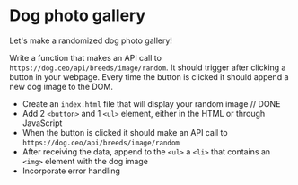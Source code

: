 # Dog photo gallery

Let's make a randomized dog photo gallery!

Write a function that makes an API call to `https://dog.ceo/api/breeds/image/random`. It should trigger after clicking a button in your webpage. Every time the button is clicked it should append a new dog image to the DOM.

- Create an `index.html` file that will display your random image // DONE
- Add 2 `<button>` and 1 `<ul>` element, either in the HTML or through JavaScript
- When the button is clicked it should make an API call to `https://dog.ceo/api/breeds/image/random`
- After receiving the data, append to the `<ul>` a `<li>` that contains an `<img>` element with the dog image
- Incorporate error handling
